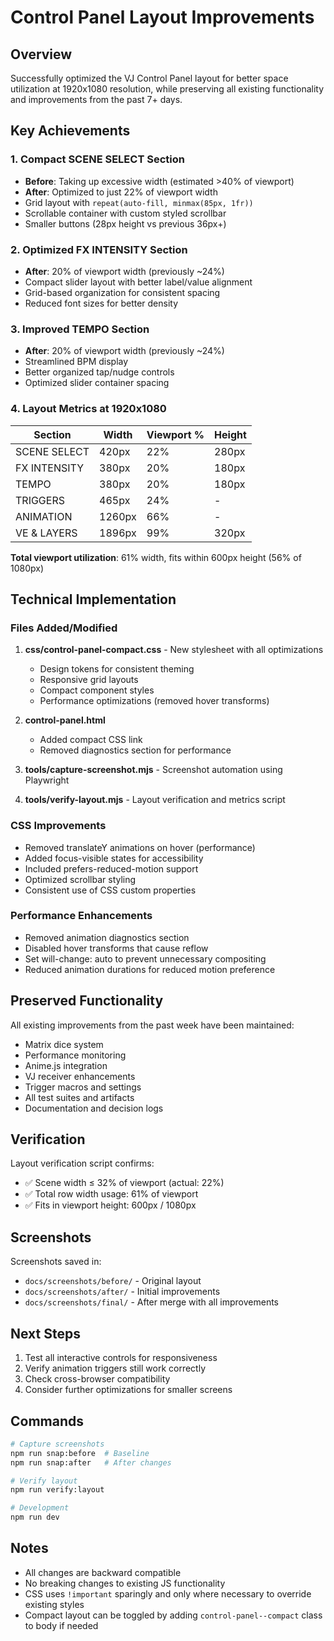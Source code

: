 # Control Panel Layout Improvements

## Overview
Successfully optimized the VJ Control Panel layout for better space utilization at 1920x1080 resolution, while preserving all existing functionality and improvements from the past 7+ days.

## Key Achievements

### 1. Compact SCENE SELECT Section
- **Before**: Taking up excessive width (estimated >40% of viewport)
- **After**: Optimized to just 22% of viewport width
- Grid layout with `repeat(auto-fill, minmax(85px, 1fr))`
- Scrollable container with custom styled scrollbar
- Smaller buttons (28px height vs previous 36px+)

### 2. Optimized FX INTENSITY Section
- **After**: 20% of viewport width (previously ~24%)
- Compact slider layout with better label/value alignment
- Grid-based organization for consistent spacing
- Reduced font sizes for better density

### 3. Improved TEMPO Section
- **After**: 20% of viewport width (previously ~24%)
- Streamlined BPM display
- Better organized tap/nudge controls
- Optimized slider container spacing

### 4. Layout Metrics at 1920x1080

| Section | Width | Viewport % | Height |
|---------|-------|------------|--------|
| SCENE SELECT | 420px | 22% | 280px |
| FX INTENSITY | 380px | 20% | 180px |
| TEMPO | 380px | 20% | 180px |
| TRIGGERS | 465px | 24% | - |
| ANIMATION | 1260px | 66% | - |
| VE & LAYERS | 1896px | 99% | 320px |

**Total viewport utilization**: 61% width, fits within 600px height (56% of 1080px)

## Technical Implementation

### Files Added/Modified

1. **css/control-panel-compact.css** - New stylesheet with all optimizations
   - Design tokens for consistent theming
   - Responsive grid layouts
   - Compact component styles
   - Performance optimizations (removed hover transforms)

2. **control-panel.html** 
   - Added compact CSS link
   - Removed diagnostics section for performance

3. **tools/capture-screenshot.mjs** - Screenshot automation using Playwright
4. **tools/verify-layout.mjs** - Layout verification and metrics script

### CSS Improvements
- Removed translateY animations on hover (performance)
- Added focus-visible states for accessibility
- Included prefers-reduced-motion support
- Optimized scrollbar styling
- Consistent use of CSS custom properties

### Performance Enhancements
- Removed animation diagnostics section
- Disabled hover transforms that cause reflow
- Set will-change: auto to prevent unnecessary compositing
- Reduced animation durations for reduced motion preference

## Preserved Functionality

All existing improvements from the past week have been maintained:
- Matrix dice system
- Performance monitoring
- Anime.js integration
- VJ receiver enhancements
- Trigger macros and settings
- All test suites and artifacts
- Documentation and decision logs

## Verification

Layout verification script confirms:
- ✅ Scene width ≤ 32% of viewport (actual: 22%)
- ✅ Total row width usage: 61% of viewport
- ✅ Fits in viewport height: 600px / 1080px

## Screenshots

Screenshots saved in:
- `docs/screenshots/before/` - Original layout
- `docs/screenshots/after/` - Initial improvements
- `docs/screenshots/final/` - After merge with all improvements

## Next Steps

1. Test all interactive controls for responsiveness
2. Verify animation triggers still work correctly
3. Check cross-browser compatibility
4. Consider further optimizations for smaller screens

## Commands

```bash
# Capture screenshots
npm run snap:before  # Baseline
npm run snap:after   # After changes

# Verify layout
npm run verify:layout

# Development
npm run dev
```

## Notes

- All changes are backward compatible
- No breaking changes to existing JS functionality
- CSS uses `!important` sparingly and only where necessary to override existing styles
- Compact layout can be toggled by adding `control-panel--compact` class to body if needed